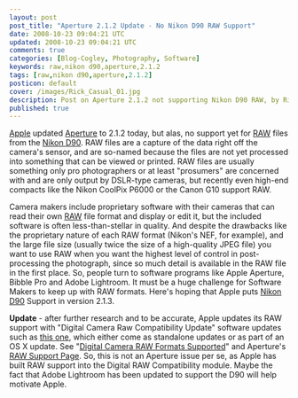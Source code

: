 ```yaml
---           
layout: post
post_title: "Aperture 2.1.2 Update - No Nikon D90 RAW Support"
date: 2008-10-23 09:04:21 UTC
updated: 2008-10-23 09:04:21 UTC
comments: true
categories: [Blog-Cogley, Photography, Software]
keywords: raw,nikon d90,aperture,2.1.2
tags: [raw,nikon d90,aperture,2.1.2]
posticon: default
cover: /images/Rick_Casual_01.jpg
description: Post on Aperture 2.1.2 not supporting Nikon D90 RAW, by Rick Cogley. 
published: true
---
```

 

[](http://www.flickr.com/photos/81796435@N00/2962355869 "View 'Apple Aperture 2.1.2 - Still No Nikon D90 RAW Support' on Flickr.com")[Apple](http://en.wikipedia.org/wiki/Apple_Inc.) updated [Aperture](http://en.wikipedia.org/wiki/Apple_Aperture) to 2.1.2 today, but alas, no support yet for [RAW](http://en.wikipedia.org/wiki/Raw_image_format) files from the [Nikon D90](http://www.nikonusa.com/en/Nikon-Products/Product/Digital-SLR-Cameras/25446/D90.html). RAW files are a capture of the data right off the camera's sensor, and are so-named because the files are not yet processed into something that can be viewed or printed. RAW files are usually something only pro photographers or at least "prosumers" are concerned with and are only output by DSLR-type cameras, but recently even high-end compacts like the Nikon CoolPix P6000 or the Canon G10 support RAW. 


Camera makers include proprietary software with their cameras that can read their own [RAW](http://en.wikipedia.org/wiki/Raw_image_format) file format and display or edit it, but the included software is often less-than-stellar in quality. And despite the drawbacks like the proprietary nature of each RAW format (Nikon's NEF, for example), and the large file size (usually twice the size of a high-quality JPEG file) you want to use RAW when you want the highest level of control in post-processing the photograph, since so much detail is available in the RAW file in the first place. So, people turn to software programs like Apple Aperture, Bibble Pro and Adobe Lightroom. It must be a huge challenge for Software Makers to keep up with RAW formats. Here's hoping that Apple puts [Nikon D90](http://www.nikonusa.com/en/Nikon-Products/Product/Digital-SLR-Cameras/25446/D90.html) Support in version 2.1.3. 

**Update** - after further research and to be accurate, Apple updates its RAW support with "Digital Camera Raw Compatibility Update" software updates such as [this one](http://www.apple.com/support/downloads/digitalcamerarawcompatibilityupdate22.html), which either come as standalone updates or as part of an OS X update. See "[Digital Camera RAW Formats Supported](http://support.apple.com/kb/HT1475)" and Aperture's [RAW Support Page](http://www.apple.com/aperture/specs/raw.html). So, this is not an Aperture issue per se, as Apple has built RAW support into the Digital RAW Compatibility module. Maybe the fact that Adobe Lightroom has been updated to support the D90 will help motivate Apple.   